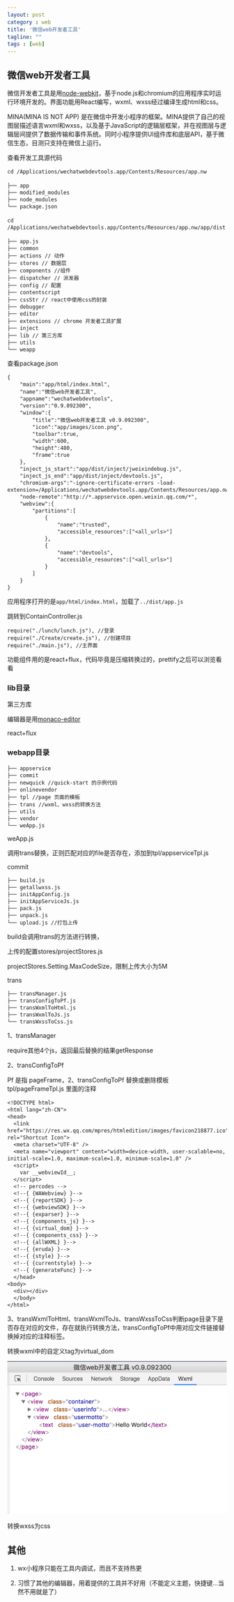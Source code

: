 ```yaml
---
layout: post
category : web
title: '微信web开发者工具'
tagline: ""
tags : [web]
---
```


## 微信web开发者工具

微信开发者工具是用[node-webkit](https://github.com/nwjs/nw.js)，基于node.js和chromium的应用程序实时运行环境开发的。界面功能用React编写，wxml、wxss经过编译生成html和css。

MINA(MINA IS NOT APP) 是在微信中开发小程序的框架。MINA提供了自己的视图层描述语言wxml和wxss，以及基于JavaScript的逻辑层框架，并在视图层与逻辑层间提供了数据传输和事件系统。同时小程序提供UI组件库和底层API，基于微信生态，目测只支持在微信上运行。

<!--break-->

查看开发工具源代码

```
cd /Applications/wechatwebdevtools.app/Contents/Resources/app.nw

├── app
├── modified_modules
├── node_modules
└── package.json

cd /Applications/wechatwebdevtools.app/Contents/Resources/app.nw/app/dist

├── app.js
├── common
├── actions // 动作
├── stores // 数据层
├── components //组件
├── dispatcher // 派发器
├── config // 配置
├── contentscript
├── cssStr // react中使用css的封装
├── debugger
├── editor
├── extensions // chrome 开发者工具扩展
├── inject
├── lib // 第三方库
├── utils
└── weapp
```

查看package.json

```
{
    "main":"app/html/index.html",
    "name":"微信web开发者工具",
    "appname":"wechatwebdevtools",
    "version":"0.9.092300",
    "window":{
        "title":"微信web开发者工具 v0.9.092300",
        "icon":"app/images/icon.png",
        "toolbar":true,
        "width":600,
        "height":480,
        "frame":true
    },
    "inject_js_start":"app/dist/inject/jweixindebug.js",
    "inject_js_end":"app/dist/inject/devtools.js",
    "chromium-args":"-ignore-certificate-errors -load-extension=/Applications/wechatwebdevtools.app/Contents/Resources/app.nw/app/dist/extensions/",
    "node-remote":"http://*.appservice.open.weixin.qq.com/*",
    "webview":{
        "partitions":[
            {
                "name":"trusted",
                "accessible_resources":["<all_urls>"]
            },
            {
                "name":"devtools",
                "accessible_resources":["<all_urls>"]
            }
        ]
    }
}
```

应用程序打开的是`app/html/index.html`，加载了`../dist/app.js`

跳转到ContainController.js

```
require("./lunch/lunch.js"), //登录
require("./Create/create.js"), //创建项目
require("./main.js"), //主界面
```

功能组件用的是react+flux，代码毕竟是压缩转换过的，prettify之后可以浏览看看

### lib目录

第三方库

编辑器是用[monaco-editor](https://microsoft.github.io/monaco-editor/)

react+flux

### webapp目录

```
├── appservice
├── commit
├── newquick //quick-start 的示例代码
├── onlinevendor
├── tpl //page 页面的模板
├── trans //wxml、wxss的转换方法
├── utils
├── vendor
└── weApp.js
```

weApp.js

调用trans替换，正则匹配对应的file是否存在，添加到tpl/appserviceTpl.js

commit

```
├── build.js
├── getallwxss.js
├── initAppConfig.js
├── initAppServiceJs.js
├── pack.js
├── unpack.js
└── upload.js //打包上传
```

build会调用trans的方法进行转换，

上传的配置stores/projectStores.js

projectStores.Setting.MaxCodeSize，限制上传大小为5M

trans

```
├── transManager.js
├── transConfigToPf.js
├── transWxmlToHtml.js
├── transWxmlToJs.js
└── transWxssToCss.js
```

1、transManager 

require其他4个js，返回最后替换的结果getResponse

2、transConfigToPf

Pf 是指 pageFrame，2、transConfigToPf 替换或删除模板 tpl/pageFrameTpl.js 里面的注释

```
<!DOCTYPE html>
<html lang="zh-CN">
<head>
  <link href="https://res.wx.qq.com/mpres/htmledition/images/favicon218877.ico" rel="Shortcut Icon">
  <meta charset="UTF-8" />
  <meta name="viewport" content="width=device-width, user-scalable=no, initial-scale=1.0, maximum-scale=1.0, minimum-scale=1.0" />
  <script>
    var __webviewId__;
  </script>
  <!-- percodes -->
  <!--{ {WAWebview} }-->
  <!--{ {reportSDK} }-->
  <!--{ {webviewSDK} }-->
  <!--{ {exparser} }-->
  <!--{ {components_js} }-->
  <!--{ {virtual_dom} }-->
  <!--{ {components_css} }-->
  <!--{ {allWXML} }-->
  <!--{ {eruda} }-->
  <!--{ {style} }-->
  <!--{ {currentstyle} }-->
  <!--{ {generateFunc} }-->
  </head>
<body>
  <div></div>
  </body>
</html>
```

3、transWxmlToHtml、transWxmlToJs、transWxssToCss判断page目录下是否存在对应的文件，存在就执行转换方法，transConfigToPf中用对应文件链接替换掉对应的注释标签。

转换wxml中的自定义tag为virtual_dom

![virtual-dom](/images/201610/virtual-dom.png)

转换wxss为css

## 其他

1. wx小程序只能在工具内调试，而且不支持热更

2. 习惯了其他的编辑器，用着提供的工具并不好用（不能定义主题，快捷键...当然不用就是了）